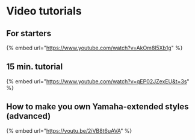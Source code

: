 # Video tutorials

## For starters

{% embed url="https://www.youtube.com/watch?v=AkOm8l5Xb1g" %}

 

## 15 min. tutorial

{% embed url="https://www.youtube.com/watch?v=qEP02JZexEU&t=3s" %}



## How to make you own Yamaha-extended styles \(advanced\)

{% embed url="https://youtu.be/2iVB8t6uAVA" %}





